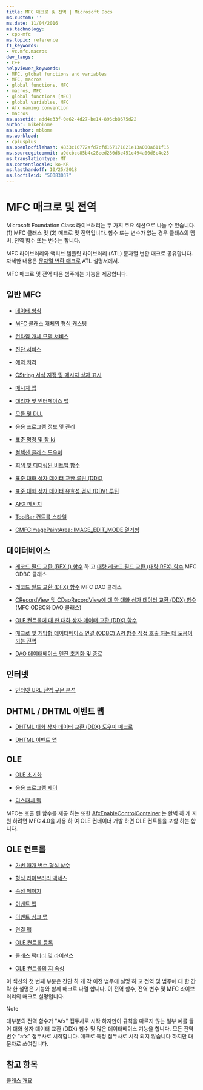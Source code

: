 ```yaml
---
title: MFC 매크로 및 전역 | Microsoft Docs
ms.custom: ''
ms.date: 11/04/2016
ms.technology:
- cpp-mfc
ms.topic: reference
f1_keywords:
- vc.mfc.macros
dev_langs:
- C++
helpviewer_keywords:
- MFC, global functions and variables
- MFC, macros
- global functions, MFC
- macros, MFC
- global functions [MFC]
- global variables, MFC
- Afx naming convention
- macros
ms.assetid: add4e33f-0e62-4d27-be14-896cb8675d22
author: mikeblome
ms.author: mblome
ms.workload:
- cplusplus
ms.openlocfilehash: 4833c10772afd7cfd167171821e13a000a611f15
ms.sourcegitcommit: a9dcbcc85b4c28eed280d8e451c494a00d8c4c25
ms.translationtype: MT
ms.contentlocale: ko-KR
ms.lasthandoff: 10/25/2018
ms.locfileid: "50083037"
---
```

# <a name="mfc-macros-and-globals"></a>MFC 매크로 및 전역

Microsoft Foundation Class 라이브러리는 두 가지 주요 섹션으로 나눌 수 있습니다. (1) MFC 클래스 및 (2) 매크로 및 전역입니다. 함수 또는 변수가 없는 경우 클래스의 멤버, 전역 함수 또는 변수는 합니다.

MFC 라이브러리와 액티브 템플릿 라이브러리 (ATL) 문자열 변환 매크로 공유합니다. 자세한 내용은 [문자열 변환 매크로](../../atl/reference/string-conversion-macros.md) ATL 설명서에서.

MFC 매크로 및 전역 다음 범주에는 기능을 제공합니다.

## <a name="general-mfc"></a>일반 MFC

- [데이터 형식](data-types-mfc.md)

- [MFC 클래스 개체의 형식 캐스팅](type-casting-of-mfc-class-objects.md)

- [런타임 개체 모델 서비스](run-time-object-model-services.md)

- [진단 서비스](diagnostic-services.md)

- [예외 처리](exception-processing.md)

- [CString 서식 지정 및 메시지 상자 표시](cstring-formatting-and-message-box-display.md)

- [메시지 맵](message-map-macros-mfc.md)

- [대리자 및 인터페이스 맵](delegate-and-interface-maps.md)

- [모듈 및 DLL](extension-dll-macros.md)

- [응용 프로그램 정보 및 관리](application-information-and-management.md)

- [표준 명령 및 창 Id](standard-command-and-window-ids.md)

- [컬렉션 클래스 도우미](collection-class-helpers.md)

- [회색 및 디더링된 비트맵 함수](gray-and-dithered-bitmap-functions.md)

- [표준 대화 상자 데이터 교환 루틴 (DDX)](standard-dialog-data-exchange-routines.md)

- [표준 대화 상자 데이터 유효성 검사 (DDV) 루틴](standard-dialog-data-validation-routines.md)

- [AFX 메시지](afx-messages.md)

- [ToolBar 컨트롤 스타일](toolbar-control-styles.md)

- [CMFCImagePaintArea::IMAGE_EDIT_MODE 열거형](cmfcimagepaintarea-image-edit-mode-enumeration.md)

## <a name="database"></a>데이터베이스

- [레코드 필드 교환 (RFX () 함수](record-field-exchange-functions.md) 하 고 [대량 레코드 필드 교환 (대량 RFX) 함수](record-field-exchange-functions.md) MFC ODBC 클래스

- [레코드 필드 교환 (DFX) 함수](record-field-exchange-functions.md) MFC DAO 클래스

- [CRecordView 및 CDaoRecordView에 대 한 대화 상자 데이터 교환 (DDX) 함수](dialog-data-exchange-functions-for-crecordview-and-cdaorecordview.md) (MFC ODBC와 DAO 클래스)

- [OLE 컨트롤에 대 한 대화 상자 데이터 교환 (DDX) 함수](dialog-data-exchange-functions-for-ole-controls.md)

- [매크로 및 개방형 데이터베이스 연결 (ODBC) API 함수 직접 호출 하는 데 도움이 되는 전역](database-macros-and-globals.md)

- [DAO 데이터베이스 엔진 초기화 및 종료](dao-database-engine-initialization-and-termination.md)

## <a name="internet"></a>인터넷

- [인터넷 URL 전역 구문 분석](internet-url-parsing-globals.md)

## <a name="dhtml--dhtml-event-maps"></a>DHTML / DHTML 이벤트 맵

- [DHTML 대화 상자 데이터 교환 (DDX) 도우미 매크로](ddx-dhtml-helper-macros.md)

- [DHTML 이벤트 맵](dhtml-event-maps.md)

## <a name="ole"></a>OLE

- [OLE 초기화](ole-initialization.md)

- [응용 프로그램 제어](application-control.md)

- [디스패치 맵](dispatch-maps.md)

MFC는 호출 된 함수를 제공 하는 또한 [AfxEnableControlContainer](ole-initialization.md#afxenablecontrolcontainer) 는 완벽 하 게 지원 하려면 MFC 4.0을 사용 하 여 OLE 컨테이너 개발 하면 OLE 컨트롤을 포함 하는 합니다.

## <a name="ole-controls"></a>OLE 컨트롤

- [가변 매개 변수 형식 상수](variant-parameter-type-constants.md)

- [형식 라이브러리 액세스](type-library-access.md)

- [속성 페이지](property-pages-mfc.md)

- [이벤트 맵](event-maps.md)

- [이벤트 싱크 맵](event-sink-maps.md)

- [연결 맵](connection-maps.md)

- [OLE 컨트롤 등록](registering-ole-controls.md)

- [클래스 팩터리 및 라이선스](class-factories-and-licensing.md)

- [OLE 컨트롤의 지 속성](persistence-of-ole-controls.md)

이 섹션의 첫 번째 부분은 간단 하 게 각 이전 범주에 설명 하 고 전역 및 범주에 대 한 간략 한 설명은 기능와 함께 매크로 나열 합니다. 이 전역 함수, 전역 변수 및 MFC 라이브러리의 매크로 설명입니다.

> [!NOTE]
>  대부분의 전역 함수가 "Afx" 접두사로 시작 하지만이 규칙을 따르지 않는 일부 예를 들어 대화 상자 데이터 교환 (DDX) 함수 및 많은 데이터베이스 기능을 합니다. 모든 전역 변수 "afx" 접두사로 시작합니다. 매크로 특정 접두사로 시작 되지 않습니다 하지만 대문자로 쓰여집니다.

## <a name="see-also"></a>참고 항목

[클래스 개요](../../mfc/class-library-overview.md)


